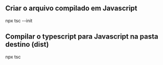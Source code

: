 ## Criar o arquivo compilado em Javascript
npx tsc --init

## Compilar o typescript para Javascript na pasta destino (dist)
npx tsc
